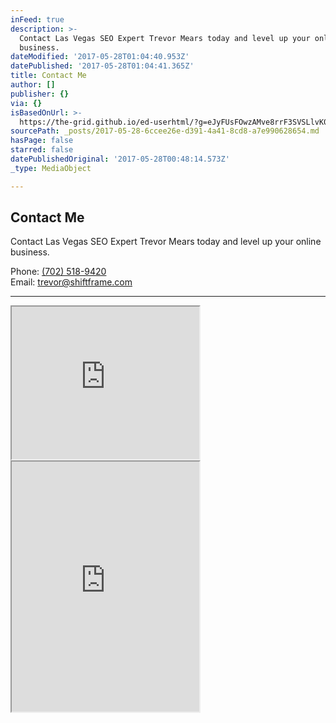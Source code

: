 ```yaml
---
inFeed: true
description: >-
  Contact Las Vegas SEO Expert Trevor Mears today and level up your online
  business.
dateModified: '2017-05-28T01:04:40.953Z'
datePublished: '2017-05-28T01:04:41.365Z'
title: Contact Me
author: []
publisher: {}
via: {}
isBasedOnUrl: >-
  https://the-grid.github.io/ed-userhtml/?g=eJyFUsFOwzAMve8rrF3SVSLlvK07wDixISR2QxxM4q6ZmqRq0kGF-HeSdWIdm4QPkeX4PdvPnjvRqNqD72rKx54-fbbDPfbR8WI0gmBZmsKmVA4cCa-sgeBaU3VgiCTJ4AuCmhqocUugCtBoWqxCgrB1p8wW0jQ7MIW_JJayBayx9Uq8LB9XFiNJngNrjaRCGZJsAl8HQLQ9NpfZ4JuWZmc5JaGEgeUgrWg1Gc-35B8qiq676za4fUJNCYsANnm9fTvnOUpyjUc0hJ6OVAnrM9nkhO8jPM44wLM_wrILgGvEsCArva-nWaYPY3NXqsIXTWiaC6szTVJhtnPH75vCNprv3CVrWJL91SSHojWH_SVDdaP9qhsQUeBkMNH3yY16caxrMvK-VJVM-jKT2ZVVLa1GZf4bhV2DrjBcTOz3vEnm2netvA_3tCbnwqmxKYyfK0JH8IHKc87Hp7ZH_TvP-iYXox_OCtwI
sourcePath: _posts/2017-05-28-6ccee26e-d391-4a41-8cd8-a7e990628654.md
hasPage: false
starred: false
datePublishedOriginal: '2017-05-28T00:48:14.573Z'
_type: MediaObject

---
```

## Contact Me

Contact Las Vegas SEO Expert Trevor Mears today and level up your online business.

Phone: [(702) 518-9420][0]  
Email: [trevor@shiftframe.com][1]

---

<iframe src="https://the-grid.github.io/ed-userhtml/?g=eJyFUsFOwzAMve8rrF3SVSLlvK07wDixISR2QxxM4q6ZmqRq0kGF-HeSdWIdm4QPkeX4PdvPnjvRqNqD72rKx54-fbbDPfbR8WI0gmBZmsKmVA4cCa-sgeBaU3VgiCTJ4AuCmhqocUugCtBoWqxCgrB1p8wW0jQ7MIW_JJayBayx9Uq8LB9XFiNJngNrjaRCGZJsAl8HQLQ9NpfZ4JuWZmc5JaGEgeUgrWg1Gc-35B8qiq676za4fUJNCYsANnm9fTvnOUpyjUc0hJ6OVAnrM9nkhO8jPM44wLM_wrILgGvEsCArva-nWaYPY3NXqsIXTWiaC6szTVJhtnPH75vCNprv3CVrWJL91SSHojWH_SVDdaP9qhsQUeBkMNH3yY16caxrMvK-VJVM-jKT2ZVVLa1GZf4bhV2DrjBcTOz3vEnm2netvA_3tCbnwqmxKYyfK0JH8IHKc87Hp7ZH_TvP-iYXox_OCtwI" height="244" style=""></iframe>

<iframe src="https://the-grid.github.io/ed-userhtml/?g=eJzNV0tv4zYQvu-vILTYS1H5lXW2tez0EPTQQxcFeioWQUCLlEWEErUkFeeB_e8dkpIsS5QjZ3OIgDjSvGf4DTlcK_3IKdKPBd0Emj7oaaxUgFQsCkquPiB4JhkuNYsTIbPbvcRFQSV6Rhl-CPeM6HSFLmez4iECityxfIXm8IVARUToR9dAyPKcSvOGnvvMQigdqjKOqVI-fo4zCq4TketwT9ku1Su0FZxEjqTYEwX3kyXN6mjCrdBaZCt0YSLsWyRUxZIVmonc5mR1tChWaHFIqTEyn_mtUCmFPOgfi8eCC7lCkhKfagap4h0dUK50d5LS3KctxR40CVMFx49QCy7iu17Ui4GoOd5SXpezrt3c1K5r0FPwjo-l3wXEd_RJv5cMCtEPY4UTbWFVZfyRXixM6XJNc_AZoF-CVlgs5yynPocp5cWhpN48XKazye_jUWLXN1M7j8n26vbg07ekKKex3oqHXztdUZT6mGR6EUuKwWfVZvPZ7FOECkwIy3cmA8C5-41gUSShEMccWk8Jzgj6eH19DXQc3-2kKHMCNU2SxEg-hCrFROzBBEjXf4YLhVVU19ZCiQkr1Qp9NrlYPfZkXVd8IPlyjFMa3wFvJwsH0NMiRzCsQZaDFOYvWa_ffS5M8OJECA3_TP8Hu-bFZ3lbApjysN4q-6zJVuew8yS45J1FLwC3W1j0O692w20baPXMklzGX-LosOZhzUnsE1XrVlOJfaJXZPCqqNvd4zo4dE3UacJZdLQUcLpEphlCzNkOjpcYdgQqo3sqwQPmNTljhHAaxaVUJrlCMCvWKgbLIBKztLB19PtFS5yrAjou19E-ZZqG8BVbeZNV1PTdJajMTXu3902zcdiM0irq-eTit-Vl1OkkIwaJbe-YDksFDLcfVEGFmXjykpWH2qf8JBK_weLgLafk5qcxeTAFaz4MR-THIxJQeKYfzRb3ZQlbbLWkuTAY4GLvP0lPx9kpxTPynSbrqZ2Grj6sCbtHjGyC_uhzaw4lHGtD05Lewz-KJYxMMcdK-TQCN0at7dRj5qJYZAWnGgauBHNFAyQFNx_AD1BGdSrAs5mFAgSOYDTZBKnWxWo6dcYnKmWJTiRMQxOwNTWKU1VuM6b_MO9_kc0i6IY_FDbBGodOLjTMTTAg6bKwmZjq9NJ1p-RIv7dO-Go9BVsvWq5O9LG2a_GR1puRFFJsZM3T-hhQNZhrMNWlz_vFtYxNMO968uFtILnk1kzBAfJEY066zgTR_k4Y5SSctxayce_OwE4AlvhSGEA_UrKTzEtK_dCtr-DqK7DXU_vhidLa7kY5yqH5bWt9c4ybAN1jXgLLF5O1HLSuRgGaeqKCYyIf6gaYGeEuZfaUTdDsN3azNuA0mscGK8C-Fhs0w4yPgYYV7GNj8TbYqMI4CxqVziAy_jT8t4RG5bCHDEs_AxiVnXeOjCIF0-M2DQ8uLt4GF1UQZ-Gi0hnExT-G_5a4qBz2cGHpZ20Y7x8Vj6KUzWn56hPl89ug4ziYs0ByrDqIlf9ADP3txIYh01y8z0HNcQQ98LTZN74Ia6dmmev3940dN2-OQU1n9O7hZ-nDj1Oqeqn21aurY9z0BsOTa_WytRM9XsUFlx3UuvA0KjBd_WutrKdO0lvzE6TuqlQ7mKtDCndcmvvGGTv19-swUAFGmoAXQWuPGudMUl3KfLQzJ34o6tn-zM9XN62N8-hmvsrfwG0Goljbi5P5b0r-P2IG9oU" height="400" style=""></iframe>



[0]: http://tel:7025189420/
[1]: http://trevor@shiftframe.com/